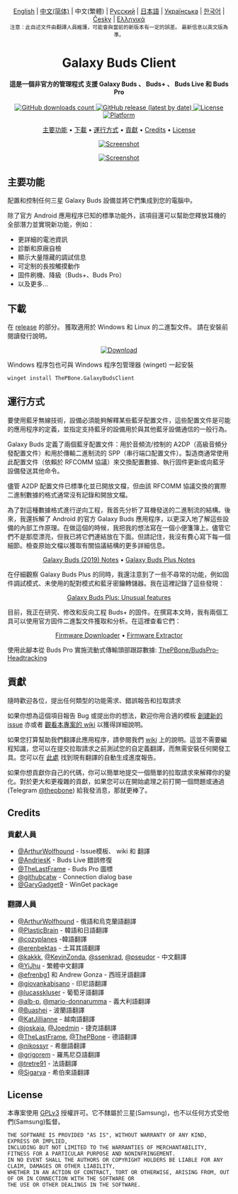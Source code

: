 
<p align="center">
 <a href="../README.md">English</a> | <a href="/docs/README_chs.md">中文(简体)</a> | 中文(繁體) | <a href="/docs/README_rus.md">Русский</a> | <a href="/docs/README_jpn.md">日本語</a> | <a href="/docs/README_ukr.md">Українська</a> | <a href="/docs/README_kor.md">한국어</a> | <a href="/docs/README_cze.md">Česky</a> | <a href="/docs/README_gr.md">Ελληνικά</a> <br>
    <sub>注意：此自述文件由翻譯人員維護，可能會與當前的新版本有一定的誤差。 最新信息以英文版為準。</sub>
</p>
<h1 align="center">
  Galaxy Buds Client
  <br>
</h1>
<h4 align="center">這是一個非官方的管理程式 支援 Galaxy Buds 、 Buds+ 、 Buds Live 和 Buds Pro</h4>
<p align="center">
  <a href="https://github.com/ThePBone/GalaxyBudsClient/releases">
    <img alt="GitHub downloads count" src="https://img.shields.io/github/downloads/thepbone/galaxybudsclient/total">
  </a>
  <a href="https://github.com/ThePBone/GalaxyBudsClient/releases">
   <img alt="GitHub release (latest by date)" src="https://img.shields.io/github/v/release/thepbone/galaxybudsclient">
  </a>
  <a href="https://github.com/ThePBone/GalaxyBudsClient/blob/master/LICENSE">
      <img alt="License" src="https://img.shields.io/github/license/thepbone/galaxybudsclient">
  </a>
  <a href="https://github.com/ThePBone/GalaxyBudsClient/releases">
    <img alt="Platform" src="https://img.shields.io/badge/platform-Windows/Linux-yellowgreen">
  </a>
</p>
<p align="center">
  <a href="#key-features">主要功能</a> •
  <a href="#download">下載</a> •
  <a href="#how-it-works">運行方式</a> •
  <a href="#contributing">貢獻</a> •
  <a href="#credits">Credits</a> •
  <a href="#license">License</a>
</p>

<p align="center">
    <a href="https://ko-fi.com/H2H83E5J3"><img alt="Screenshot" src="https://ko-fi.com/img/githubbutton_sm.svg"></a>
</p>

<p align="center">
    <a href="#"><img alt="Screenshot" src="https://github.com/ThePBone/GalaxyBudsClient/blob/master/screenshots/screencap.gif"></a>
</p>

## 主要功能

配置和控制任何三星 Galaxy Buds 設備並將它們集成到您的電腦中。

除了官方 Android 應用程序已知的標準功能外，該項目還可以幫助您釋放耳機的全部潛力並實現新功能，例如：

* 更詳細的電池資訊
* 診斷和原廠自檢
* 顯示大量隱藏的調試信息
* 可定制的長按觸摸動作
* 固件刷機、降級（Buds+、Buds Pro）
* 以及更多...

## 下載

在 [release](https://github.com/ThePBone/GalaxyBudsClient/releases) 的部分。 獲取適用於 Windows 和 Linux 的二進製文件。 請在安裝前閱讀發行說明。

<p align="center">
    <a href="https://github.com/ThePBone/GalaxyBudsClient/releases"><img alt="Download" src="https://github.com/ThePBone/GalaxyBudsClient/blob/master/screenshots/download.png"></a>
</p>

Windows 程序包也可與 Windows 程序包管理器 (winget) 一起安裝

```
winget install ThePBone.GalaxyBudsClient
```

## 運行方式

要使用藍牙無線技術，設備必須能夠解釋某些藍牙配置文件，這些配置文件是可能的應用程序的定義，並指定支持藍牙的設備用於與其他藍牙設備通信的一般行為。

Galaxy Buds 定義了兩個藍牙配置文件：用於音頻流/控制的 A2DP（高級音頻分發配置文件）和用於傳輸二進制流的 SPP（串行端口配置文件）。製造商通常使用此配置文件（依賴於 RFCOMM 協議）來交換配置數據、執行固件更新或向藍牙設備發送其他命令。

儘管 A2DP 配置文件已標準化並已開放文檔，但由該 RFCOMM 協議交換的實際二進制數據的格式通常沒有記錄和開放文檔。

為了對這種數據格式進行逆向工程，我首先分析了耳機發送的二進制流的結構。後來，我還拆解了 Android 的官方 Galaxy Buds 應用程序，以更深入地了解這些設備的內部工作原理。在做這個的時候，我把我的想法寫在一個小便箋簿上。儘管它們不是那麼漂亮，但我已將它們連結放在下面。但請記住，我沒有費心寫下每一個細節。檢查原始文檔以獲取有關協議結構的更多詳細信息。

<p align="center">
  <a href="https://github.com/ThePBone/GalaxyBudsClient/blob/master/GalaxyBudsRFCommProtocol.md">Galaxy Buds (2019) Notes</a> •
  <a href="https://github.com/ThePBone/GalaxyBudsClient/blob/master/Galaxy%20Buds%20Plus%20RFComm%20Protocol%20Notes.md">Galaxy Buds Plus Notes</a>
</p>

在仔細觀察 Galaxy Buds Plus 的同時，我還注意到了一些不尋常的功能，例如固件調試模式、未使用的配對模式和藍牙密鑰轉儲器。我在這裡記錄了這些發現：

<p align="center">
  <a href="https://github.com/ThePBone/GalaxyBudsClient/blob/master/GalaxyBudsPlus_HiddenDebugFeatures.md">Galaxy Buds Plus: Unusual features</a>
</p>

目前，我正在研究、修改和反向工程 Buds+ 的固件。在撰寫本文時，我有兩個工具可以使用官方固件二進製文件獲取和分析。在這裡查看它們：

<p align="center">
  <a href="https://github.com/ThePBone/GalaxyBudsFirmwareDownloader">Firmware Downloader</a> •
  <a href="https://github.com/ThePBone/GalaxyBudsFirmwareExtractor">Firmware Extractor</a>
</p>

使用此腳本從 Buds Pro 實施流動式傳輸頭部跟踪數據: [ThePBone/BudsPro-Headtracking](https://github.com/ThePBone/BudsPro-Headtracking)

## 貢獻

隨時歡迎各位，提出任何類型的功能需求、錯誤報告和拉取請求

如果你想為這個項目報告 Bug 或提出你的想法，歡迎你用合適的模板 [創建新的 issue](https://github.com/ThePBone/GalaxyBudsClient/issues/new/choose) 亦或者 [觀看本專案的 wiki](https://github.com/ThePBone/GalaxyBudsClient/wiki/2.-How-to-submit-issues) 以獲得詳細說明。

如果您打算幫助我們翻譯此應用程序，請參閱我們 [wiki](https://github.com/ThePBone/GalaxyBudsClient/wiki/3.-How-to-help-with-translations) 上的說明。這並不需要編程知識，您可以在提交拉取請求之前測試您的自定義翻譯，而無需安裝任何開發工具。您可以在 [此處](https://github.com/ThePBone/GalaxyBudsClient/blob/master/meta/translations.md) 找到現有翻譯的自動生成進度報告。

如果你想貢獻你自己的代碼，你可以簡單地提交一個簡單的拉取請求來解釋你的變化。對於更大和更複雜的貢獻，如果您可以在開始處理之前打開一個問題或通過 (Telegram [@thepbone](https://t.me/thepbone)) 給我發消息，那就更棒了。

## Credits

### 貢獻人員

* [@ArthurWolfhound](https://github.com/ArthurWolfhound) - Issue模板、 wiki 和 翻譯
* [@AndriesK](https://github.com/AndriesK) - Buds Live 錯誤修復
* [@TheLastFrame](https://github.com/TheLastFrame) - Buds Pro 圖標
* [@githubcatw](https://github.com/githubcatw) - Connection dialog base
* [@GaryGadget9](https://github.com/GaryGadget9) - WinGet package

### 翻譯人員

* [@ArthurWolfhound](https://github.com/ArthurWolfhound) - 俄語和烏克蘭語翻譯
* [@PlasticBrain](https://github.com/fhalfkg) - 韓語和日語翻譯
* [@cozyplanes](https://github.com/cozyplanes) -韓語翻譯
* [@erenbektas](https://github.com/erenbektas) - 土耳其語翻譯
* [@kakkk](https://github.com/kakkk), [@KevinZonda](https://github.com/KevinZonda), [@ssenkrad](https://github.com/ssenkrad), [@pseudor](https://github.com/pseudor) - 中文翻譯
* [@YiJhu](https://github.com/YiJhu) - 繁體中文翻譯
* [@efrenbg1](https://github.com/efrenbg1) 和 Andrew Gonza - 西班牙語翻譯
* [@giovankabisano](https://github.com/giovankabisano) - 印尼語翻譯
* [@lucasskluser](https://github.com/lucasskluser) - 葡萄牙語翻譯
* [@alb-p](https://github.com/alb-p), [@mario-donnarumma](https://github.com/mario-donnarumma) - 義大利語翻譯
* [@Buashei](https://github.com/Buashei) - 波蘭語翻譯
* [@KatJillianne](https://github.com/KatJillianne) - 越南語翻譯
* [@joskaja](https://github.com/joskaja), [@Joedmin](https://github.com/Joedmin) - 捷克語翻譯
* [@TheLastFrame](https://github.com/TheLastFrame), [@ThePBone](https://github.com/ThePBone) - 德語翻譯
* [@nikossyr](https://github.com/nikossyr) - 希臘語翻譯
* [@grigorem](https://github.com/grigorem) - 羅馬尼亞語翻譯
* [@tretre91](https://github.com/tretre91) - 法語翻譯
* [@Sigarya](https://github.com/Sigarya) - 希伯來語翻譯

## License

本專案使用 [GPLv3](https://github.com/ThePBone/GalaxyBudsClient/blob/master/LICENSE) 授權許可。它不隸屬於三星(Samsung)，也不以任何方式受他們(Samsung)監督。

```
THE SOFTWARE IS PROVIDED "AS IS", WITHOUT WARRANTY OF ANY KIND, EXPRESS OR IMPLIED, 
INCLUDING BUT NOT LIMITED TO THE WARRANTIES OF MERCHANTABILITY, FITNESS FOR A PARTICULAR PURPOSE AND NONINFRINGEMENT. 
IN NO EVENT SHALL THE AUTHORS OR COPYRIGHT HOLDERS BE LIABLE FOR ANY CLAIM, DAMAGES OR OTHER LIABILITY, 
WHETHER IN AN ACTION OF CONTRACT, TORT OR OTHERWISE, ARISING FROM, OUT OF OR IN CONNECTION WITH THE SOFTWARE OR 
THE USE OR OTHER DEALINGS IN THE SOFTWARE.
```
